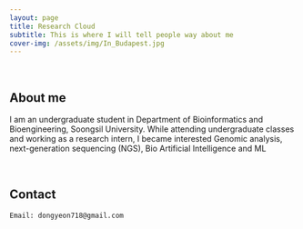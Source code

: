 ```yaml
---
layout: page
title: Research Cloud
subtitle: This is where I will tell people way about me
cover-img: /assets/img/In_Budapest.jpg
---
```


<br/>

## About me

I am an undergraduate student in Department of Bioinformatics and Bioengineering, Soongsil University.  While attending undergraduate classes and working as a research intern, I became interested Genomic analysis, next-generation sequencing (NGS), Bio Artificial Intelligence and ML 

<br/>

## Contact

```
Email: dongyeon718@gmail.com

```
